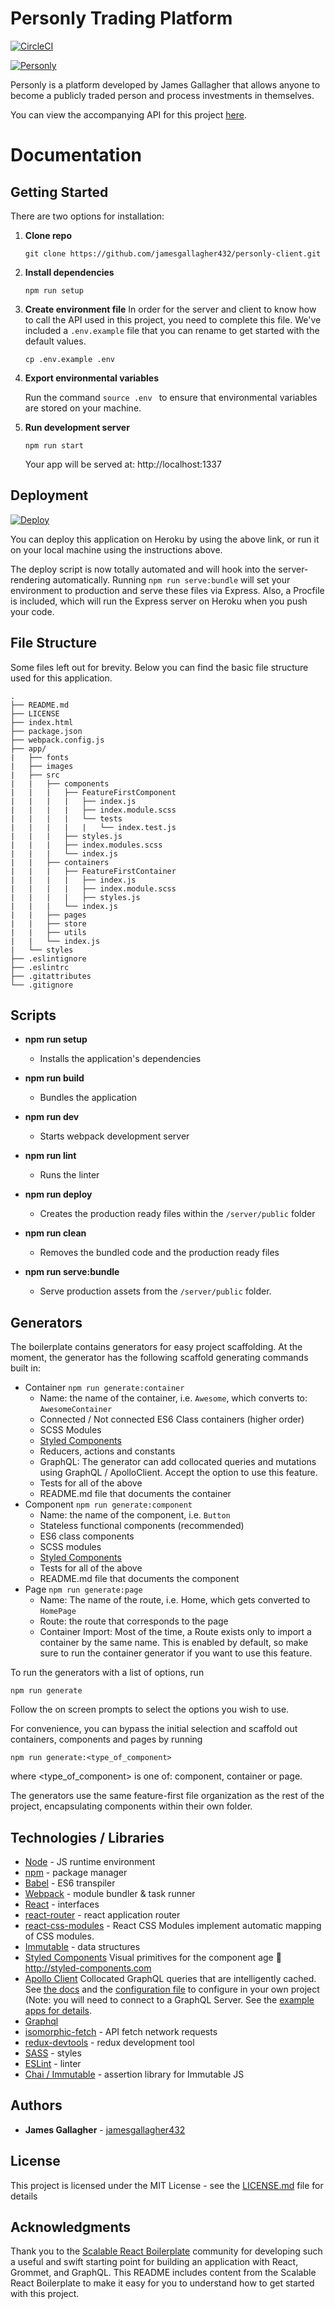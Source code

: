 # Personly Trading Platform
[![CircleCI](https://circleci.com/gh/jamesgallagher432/personly-client.svg?style=svg&circle-token=ccf69a9626f2b0a51f065dc25a950eb26954e57d)](https://circleci.com/gh/jamesgallagher432/personly-client)

[![Personly](https://github.com/jamesgallagher432/personly-client/blob/master/personly_logo_full.png?raw=true)](https://github.com/jamesgallagher432/personly-client/blob/master/personly_logo_full.png?raw=true)

Personly is a platform developed by James Gallagher that allows anyone to become a publicly traded person and process investments in themselves.

You can view the accompanying API for this project [here](https://github.com/jamesgallagher432/jamesg-trading-api).

# Documentation

## Getting Started
There are two options for installation:

1. **Clone repo**

    `git clone https://github.com/jamesgallagher432/personly-client.git`

2. **Install dependencies**

    `npm run setup`

3. **Create environment file**
    In order for the server and client to know how to call the API used in this project, you need to complete this file. We've included a `.env.example` file that you can rename to get started with the default values.

    `cp .env.example .env`

4. **Export environmental variables**

   Run the command ```source .env ``` to ensure that environmental variables are stored on your machine.

5. **Run development server**

   `npm run start`

   Your app will be served at: http://localhost:1337

## Deployment

[![Deploy](https://www.herokucdn.com/deploy/button.png)](https://heroku.com/deploy)

You can deploy this application on Heroku by using the above link, or run it on your local machine using the instructions above.

The deploy script is now totally automated and will hook into the server-rendering automatically.  Running `npm run serve:bundle` will set your environment to production and serve these files via Express.  Also, a Procfile is included, which will run the Express server on Heroku when you push your code.

## File Structure
Some files left out for brevity. Below you can find the basic file structure used for this application.

```
.
├── README.md
├── LICENSE
├── index.html
├── package.json
├── webpack.config.js
├── app/
|   ├── fonts
|   ├── images
|   ├── src
|   |   ├── components
|   |   |   ├── FeatureFirstComponent
|   |   |   |   ├── index.js
|   |   |   |   ├── index.module.scss
|   |   |   |   └── tests
|   |   |   |   |   └── index.test.js
|   |   |   ├── styles.js
|   |   |   ├── index.modules.scss
|   |   |   └── index.js
|   |   ├── containers
|   |   |   ├── FeatureFirstContainer
|   |   |   |   ├── index.js
|   |   |   |   ├── index.module.scss
|   |   |   |   ├── styles.js
|   |   |   └── index.js
|   |   ├── pages
|   |   ├── store
|   |   ├── utils
|   |   └── index.js
|   └── styles
├── .eslintignore
├── .eslintrc
├── .gitattributes
└── .gitignore
```

## Scripts
- **npm run setup**
  + Installs the application's dependencies

- **npm run build**
  + Bundles the application

- **npm run dev**
  + Starts webpack development server

- **npm run lint**
  + Runs the linter

- **npm run deploy**
  + Creates the production ready files within the `/server/public` folder

- **npm run clean**
  + Removes the bundled code and the production ready files

- **npm run serve:bundle**
  + Serve production assets from the `/server/public` folder.

## Generators
The boilerplate contains generators for easy project scaffolding.  At the moment, the generator has the following scaffold generating commands built in:
- Container `npm run generate:container`
  - Name: the name of the container, i.e. `Awesome`, which converts to: `AwesomeContainer`
  - Connected / Not connected ES6 Class containers (higher order)
  - SCSS Modules
  - [Styled Components](https://github.com/styled-components/styled-components)
  - Reducers, actions and constants
  - GraphQL: The generator can add collocated queries and mutations using GraphQL / ApolloClient.  Accept the option to use this feature.
  - Tests for all of the above
  - README.md file that documents the container
- Component `npm run generate:component`
  - Name: the name of the component, i.e. `Button`
  - Stateless functional components (recommended)
  - ES6 class components
  - SCSS modules
  - [Styled Components](https://github.com/styled-components/styled-components)
  - Tests for all of the above
  - README.md file that documents the component
- Page `npm run generate:page`
  - Name: The name of the route, i.e. Home, which gets converted to `HomePage`
  - Route: the route that corresponds to the page
  - Container Import: Most of the time, a Route exists only to import a container by the same name.  This is enabled by default, so make sure to run the container generator if you want to use this feature.

To run the generators with a list of options, run
```
npm run generate
```

Follow the on screen prompts to select the options you wish to use.

For convenience, you can bypass the initial selection and scaffold out containers, components and pages by running

```
npm run generate:<type_of_component>
```

where <type_of_component> is one of: component, container or page.

The generators use the same feature-first file organization as the rest of the project, encapsulating components within their own folder.

## Technologies / Libraries

- [Node](https://nodejs.org/en/) - JS runtime environment
- [npm](https://www.npmjs.com/) - package manager
- [Babel](https://babeljs.io/) - ES6 transpiler
- [Webpack](https://webpack.github.io/) - module bundler & task runner
- [React](https://facebook.github.io/react/) - interfaces
- [react-router](https://github.com/rackt/react-router) - react application router
- [react-css-modules](https://github.com/gajus/react-css-modules) - React CSS Modules implement automatic mapping of CSS modules.
- [Immutable](https://github.com/facebook/immutable-js) - data structures
- [Styled Components](https://github.com/styled-components/styled-components) Visual primitives for the component age 💅 http://styled-components.com
- [Apollo Client](https://github.com/apollostack/apollo-client) Collocated GraphQL queries that are intelligently cached.  See [the docs](http://dev.apollodata.com/) and the [configuration file](https://github.com/RyanCCollins/scalable-react-boilerplate/blob/master/app/src/apolloClient.js) to configure in your own project (Note: you will need to connect to a GraphQL Server.  See the [example apps for details](https://github.com/RyanCCollins/scalable-react-boilerplate#example-apps).
- [Graphql](http://graphql.org/)
- [isomorphic-fetch](https://github.com/matthew-andrews/isomorphic-fetch) - API fetch network requests
- [redux-devtools](https://github.com/gaearon/redux-devtools) - redux development tool
- [SASS](http://sass-lang.com/) - styles
- [ESLint](http://eslint.org/) - linter
- [Chai / Immutable](http://chaijs.com/) - assertion library for Immutable JS

## Authors

- **James Gallagher** - [jamesgallagher432](https://github.com/jamesgallagher432)

## License

This project is licensed under the MIT License - see the [LICENSE.md](https://gist.github.com/PurpleBooth/LICENSE.md) file for details

## Acknowledgments

Thank you to the [Scalable React Boilerplate](https://github.com/scalable-react/scalable-react-boilerplate) community for developing such a useful and swift starting point for building an application with React, Grommet, and GraphQL. This README includes content from the Scalable React Boilerplate to make it easy for you to understand how to get started with this project.
